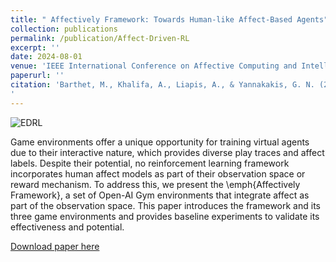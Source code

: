 ```yaml
---
title: " Affectively Framework: Towards Human-like Affect-Based Agents"
collection: publications
permalink: /publication/Affect-Driven-RL
excerpt: ''
date: 2024-08-01
venue: 'IEEE International Conference on Affective Computing and Intelligent Interaction Workshops (ACIIW), 2024'
paperurl: ''
citation: 'Barthet, M., Khalifa, A., Liapis, A., & Yannakakis, G. N. (2024). Affectively Framework: Towards Human-like Affect-Based Agents. In Proceedings of the 10th IEEE International Conference on Affective Computing and Intelligent Interaction Workshops (ACIIW).
'
---
```


![EDRL](https://matthewbarthet.com/images/Environments.png)


Game environments offer a unique opportunity for training virtual agents due to their interactive nature, which provides diverse play traces and affect labels. Despite their potential, no reinforcement learning framework incorporates human affect models as part of their observation space or reward mechanism. To address this, we present the \emph{Affectively Framework}, a set of Open-AI Gym environments that integrate affect as part of the observation space. This paper introduces the framework and its three game environments and provides baseline experiments to validate its effectiveness and potential.

[Download paper here](http://matt-barthet.github.io/files/affectively_framework.pdf)
